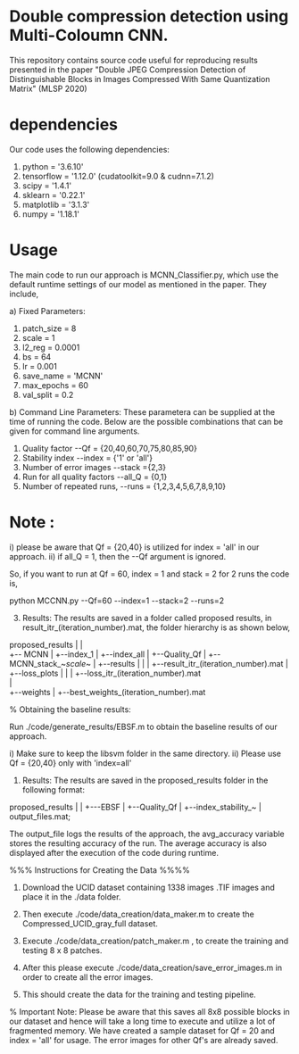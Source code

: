 # Double compression detection using Multi-Coloumn CNN.

This repository contains source code useful for reproducing results presented in the paper "Double JPEG Compression Detection of Distinguishable Blocks in Images Compressed With Same Quantization Matrix" (MLSP 2020)

# dependencies
Our code uses the following dependencies: 

1) python = '3.6.10'
2) tensorflow = '1.12.0' (cudatoolkit=9.0 & cudnn=7.1.2)
3) scipy = '1.4.1'
4) sklearn = '0.22.1'
5) matplotlib = '3.1.3'
6) numpy = '1.18.1'

# Usage 

The main code to run our approach is MCNN_Classifier.py, which use the default runtime settings of our model as mentioned in the paper. They include, 

a) Fixed Parameters:

1. patch_size = 8
2. scale = 1
3. l2_reg = 0.0001
4. bs = 64
5. lr = 0.001
6. save_name = 'MCNN'
7. max_epochs = 60
8. val_split = 0.2


b) Command Line Parameters: These parametera can be supplied at the time of running the code. Below are the possible combinations that can be given for command line arguments. 

1.  Quality factor --Qf = {20,40,60,70,75,80,85,90}
2.  Stability index  --index = {'1' or 'all'} 
3.  Number of error images --stack ={2,3}
4.  Run for all quality factors --all_Q = {0,1} 
5.  Number of repeated runs, --runs = {1,2,3,4,5,6,7,8,9,10}

# Note : 
 
i) please be aware that Qf = {20,40} is utilized for index = 'all' in our approach. 
ii) if all_Q = 1, then the --Qf argument is ignored.

So, if you want to run at Qf = 60, index = 1 and stack = 2 for 2 runs the code is, 

python MCCNN.py --Qf=60 --index=1 --stack=2 --runs=2


3) Results:  The results are saved in a folder called proposed results, in result_itr_(iteration_number).mat, the folder hierarchy is as shown below, 


proposed_results
 |
 |    
 +-- MCNN
 	| 
	+--index_1
	|
	+--index_all
		|
		+--Quality_Qf
			|
			+--MCNN_stack_~_scale_~
				|
				+--results
				|	|
				|	+--result_itr_(iteration_number).mat
				|	
				+--loss_plots
				|	|
				|	+--loss_itr_(iteration_number).mat	
				|	
				+--weights
					|
					+--best_weights_(iteration_number).mat




% Obtaining the baseline results:

Run ./code/generate_results/EBSF.m to obtain the baseline results of our approach. 

i) Make sure to keep the libsvm folder in the same directory.
ii) Please use Qf = {20,40} only with 'index=all' 


1) Results: The results are saved in the proposed_results folder in the following format:


proposed_results
 |
 |
 +---EBSF
	|
	+--Quality_Qf
		|
		+--index_stability_~
			|
			output_files.mat; 


The output_file logs the results of the approach, the avg_accuracy variable stores the resulting accuracy of the run. 
The average accuracy is also displayed after the execution of the code during runtime.



%%% Instructions for Creating the Data %%%% 



1. Download the UCID dataset containing 1338 images .TIF images and place it in the ./data folder. 

2. Then execute ./code/data_creation/data_maker.m to create the Compressed_UCID_gray_full dataset. 

3. Execute  ./code/data_creation/patch_maker.m , to create the training and testing 8 x 8 patches. 

4. After this please execute ./code/data_creation/save_error_images.m in order to create all the error images.

5. This should create the data for the training and testing pipeline. 




% Important Note: Please be aware that this saves all 8x8 possible blocks in our dataset and hence will take a long time to execute and utilize a lot of fragmented memory.
We have created a sample dataset for Qf = 20 and index = 'all' for usage. The error images for other Qf's are already saved. 
